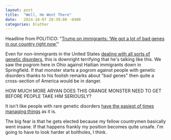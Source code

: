 ```yaml
---
layout: post
title:  "Well, He Went There"
date:   2024-10-07 20:39:00 -0400
categories: blather
---
```

Headline from POLITICO: "[Trump on immigrants: ‘We got a lot of bad genes in our country right now’](https://www.politico.com/news/2024/10/07/trump-immigrants-crime-00182702)"

Even for non-immigrants in the United States [dealing with all sorts of genetic disorders](https://www.cdc.gov/genomics-and-health/about/genetic-disorders.html), this is downright terrifying that he's talking like this.  We saw the pogrom here in Ohio against Haitian immigrants down in Springfield.  If that monster starts a pogrom against people with genetic disorders thanks to his foolish remarks about "bad genes" then quite a cross-section of America would be in danger.

HOW MUCH MORE ARYAN DOES THIS ORANGE MONSTER NEED TO GET BEFORE PEOPLE TAKE HIM SERIOUSLY?

It isn't like people with rare genetic disorders [have the easiest of times managing things](https://www.ncbi.nlm.nih.gov/books/NBK1488/#_phts_Management_) as it is.

The big fear is that he gets elected because my fellow countrymen basically went insane.  If that happens frankly my position becomes quite unsafe.  I'm going to have to look harder at boltholes, I think.
